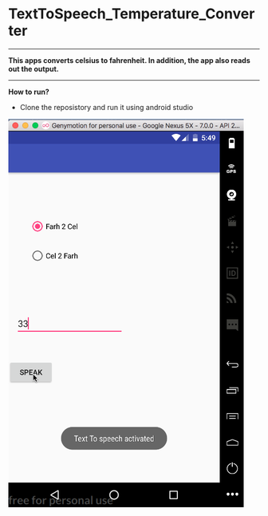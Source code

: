 # TextToSpeech_Temperature_Converter
---
**This apps converts celsius to fahrenheit. In addition, the app also reads out the output.**

---
**How to run?**
* Clone the reposistory and run it using android studio



![alt text](https://github.com/makkhay/TextToSpeech_Temperature_Converter/blob/master/Screen%20Shot%202017-05-18%20at%202.49.38%20PM.png)
